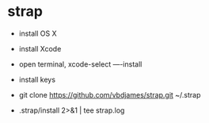 # strap

* install OS X
* install Xcode
* open terminal, xcode-select —-install
* install keys
* git clone https://github.com/vbdjames/strap.git ~/.strap

* .strap/install 2>&1 | tee strap.log
 


